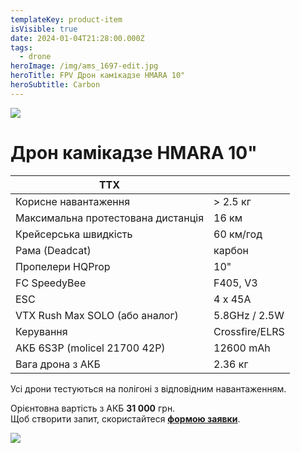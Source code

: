```yaml
---
templateKey: product-item
isVisible: true
date: 2024-01-04T21:28:00.000Z
tags:
  - drone
heroImage: /img/ams_1697-edit.jpg
heroTitle: FPV Дрон камікадзе HMARA 10"
heroSubtitle: Carbon
---
```

![](/img/ams_1697-edit.jpg)

# Дрон камікадзе HMARA 10"

| **ТТХ**                            |                |
| ---------------------------------- | -------------- |
| Корисне навантаження               | \> 2.5 кг      |
| Максимальна протестована дистанція | 16 км          |
| Крейсерська швидкість              | 60 км/год      |
| ﻿Рама (Deadcat)                    | карбон         |
| Пропелери HQProp                   | 10"            |
| FC SpeedyBee                       | F405, V3       |
| ESC                                | 4 x 45A        |
| VTX Rush Max SOLO (або аналог)     | 5.8GHz / 2.5W  |
| ﻿Керування                         | Crossfire/ELRS |
| АКБ 6S3P (molicel 21700 42P)       | 12600 mAh      |
| Вага дрона з АКБ                   | 2.36 кг        |

Усі дрони тестуються на полігоні з відповідним навантаженням.

Орієнтовна вартість  з АКБ **31 000** грн.\
Щоб створити запит, скористайтеся <a href="https://docs.google.com/forms/d/e/1FAIpQLSflTILqQ9CENT9xGsnn4Ke6l-D-2m2yaclV2jH2pzXmjGk51w/viewform" target="_blank" rel="noopener noreferrer">**формою заявки**</a>.

![](/img/ams_1735-edit.jpg)